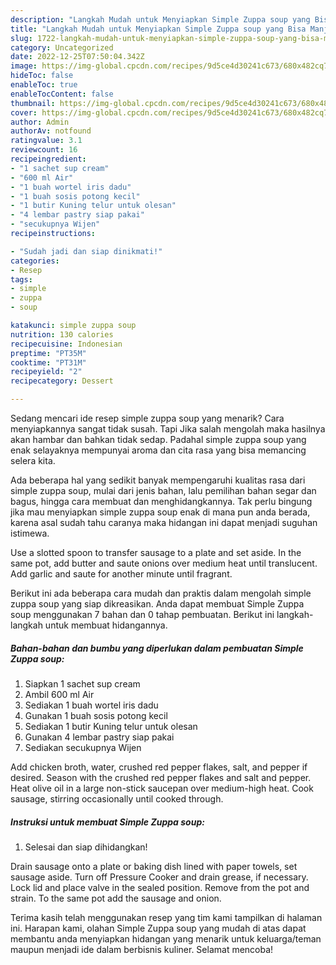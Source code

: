 ```yaml
---
description: "Langkah Mudah untuk Menyiapkan Simple Zuppa soup yang Bisa Manjain Lidah"
title: "Langkah Mudah untuk Menyiapkan Simple Zuppa soup yang Bisa Manjain Lidah"
slug: 1722-langkah-mudah-untuk-menyiapkan-simple-zuppa-soup-yang-bisa-manjain-lidah
category: Uncategorized
date: 2022-12-25T07:50:04.342Z
image: https://img-global.cpcdn.com/recipes/9d5ce4d30241c673/680x482cq70/simple-zuppa-soup-foto-resep-utama.jpg
hideToc: false
enableToc: true
enableTocContent: false
thumbnail: https://img-global.cpcdn.com/recipes/9d5ce4d30241c673/680x482cq70/simple-zuppa-soup-foto-resep-utama.jpg
cover: https://img-global.cpcdn.com/recipes/9d5ce4d30241c673/680x482cq70/simple-zuppa-soup-foto-resep-utama.jpg
author: Admin
authorAv: notfound
ratingvalue: 3.1
reviewcount: 16
recipeingredient:
- "1 sachet sup cream"
- "600 ml Air"
- "1 buah wortel iris dadu"
- "1 buah sosis potong kecil"
- "1 butir Kuning telur untuk olesan"
- "4 lembar pastry siap pakai"
- "secukupnya Wijen"
recipeinstructions:

- "Sudah jadi dan siap dinikmati!"
categories:
- Resep
tags:
- simple
- zuppa
- soup

katakunci: simple zuppa soup 
nutrition: 130 calories
recipecuisine: Indonesian
preptime: "PT35M"
cooktime: "PT31M"
recipeyield: "2"
recipecategory: Dessert

---
```



Sedang mencari ide resep simple zuppa soup yang menarik? Cara menyiapkannya sangat tidak susah. Tapi Jika salah mengolah maka hasilnya akan hambar dan bahkan tidak sedap. Padahal simple zuppa soup yang enak selayaknya mempunyai aroma dan cita rasa yang bisa memancing selera kita.


Ada beberapa hal yang sedikit banyak mempengaruhi kualitas rasa dari simple zuppa soup, mulai dari jenis bahan, lalu pemilihan bahan segar dan bagus, hingga cara membuat dan menghidangkannya. Tak perlu bingung jika mau menyiapkan simple zuppa soup enak di mana pun anda berada, karena asal sudah tahu caranya maka hidangan ini dapat menjadi suguhan istimewa.

Use a slotted spoon to transfer sausage to a plate and set aside. In the same pot, add butter and saute onions over medium heat until translucent. Add garlic and saute for another minute until fragrant.


Berikut ini ada beberapa cara mudah dan praktis dalam mengolah simple zuppa soup yang siap dikreasikan. Anda dapat membuat Simple Zuppa soup menggunakan 7 bahan dan 0 tahap pembuatan. Berikut ini langkah-langkah untuk membuat hidangannya.

<!--inarticleads1-->

##### Bahan-bahan dan bumbu yang diperlukan dalam pembuatan Simple Zuppa soup:

1. Siapkan 1 sachet sup cream
1. Ambil 600 ml Air
1. Sediakan 1 buah wortel iris dadu
1. Gunakan 1 buah sosis potong kecil
1. Sediakan 1 butir Kuning telur untuk olesan
1. Gunakan 4 lembar pastry siap pakai
1. Sediakan secukupnya Wijen


Add chicken broth, water, crushed red pepper flakes, salt, and pepper if desired. Season with the crushed red pepper flakes and salt and pepper. Heat olive oil in a large non-stick saucepan over medium-high heat. Cook sausage, stirring occasionally until cooked through. 

<!--inarticleads2-->

##### Instruksi untuk membuat Simple Zuppa soup:


1. Selesai dan siap dihidangkan!

Drain sausage onto a plate or baking dish lined with paper towels, set sausage aside. Turn off Pressure Cooker and drain grease, if necessary. Lock lid and place valve in the sealed position. Remove from the pot and strain. To the same pot add the sausage and onion. 

Terima kasih telah menggunakan resep yang tim kami tampilkan di halaman ini. Harapan kami, olahan Simple Zuppa soup yang mudah di atas dapat membantu anda menyiapkan hidangan yang menarik untuk keluarga/teman maupun menjadi ide dalam berbisnis kuliner. Selamat mencoba!
